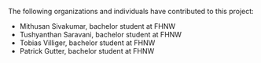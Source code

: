 The following organizations and individuals have contributed to this project:

* Mithusan Sivakumar, bachelor student at FHNW
* Tushyanthan Saravani, bachelor student at FHNW
* Tobias Villiger, bachelor student at FHNW
* Patrick Gutter, bachelor student at FHNW
